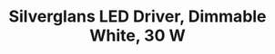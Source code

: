 ---
model: ICPSHC24-30-IL44-1
EAN: 104.747.72
vendor: IKEA
title: Silverglans LED Driver, Dimmable White, 30 W
category: light
supports: on/off, brightness
zigbeemodel: ['SILVERGLANS IP44 LED driver']
compatible: [z2m]
mlink: https://www.ikea.com/nl/en/p/silverglans-driver-for-wireless-control-dimmable-white-10474772/
link2: 
link3: 
---